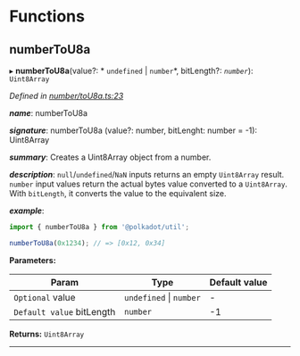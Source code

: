 

# Functions

<a id="numbertou8a"></a>

##  numberToU8a

▸ **numberToU8a**(value?: * `undefined` &#124; `number`*, bitLength?: *`number`*): `Uint8Array`

*Defined in [number/toU8a.ts:23](https://github.com/polkadot-js/common/blob/b53a677/packages/util/src/number/toU8a.ts#L23)*

*__name__*: numberToU8a

*__signature__*: numberToU8a (value?: number, bitLenght: number = -1): Uint8Array

*__summary__*: Creates a Uint8Array object from a number.

*__description__*: `null`/`undefined`/`NaN` inputs returns an empty `Uint8Array` result. `number` input values return the actual bytes value converted to a `Uint8Array`. With `bitLength`, it converts the value to the equivalent size.

*__example__*:   
```javascript
import { numberToU8a } from '@polkadot/util';

numberToU8a(0x1234); // => [0x12, 0x34]
```

**Parameters:**

| Param | Type | Default value |
| ------ | ------ | ------ |
| `Optional` value |  `undefined` &#124; `number`| - |
| `Default value` bitLength | `number` |  -1 |

**Returns:** `Uint8Array`

___

